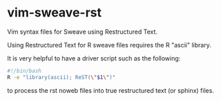 vim-sweave-rst
==============

Vim syntax files for Sweave using Restructured Text.

Using Restructured Text for R sweave files requires the R "ascii" library.

It is very helpful to have a driver script such as the following:

```bash
#!/bin/bash
R -e "library(ascii); ReST(\"$1\")"
```
to process the rst noweb files into true restructured text (or sphinx) files.
